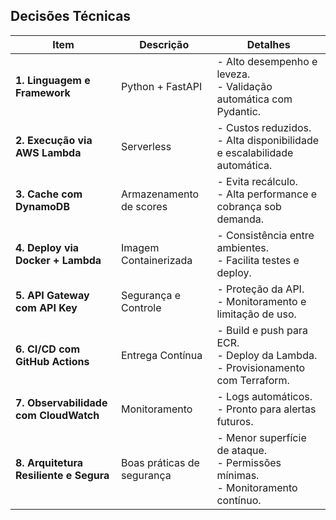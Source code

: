 ## Decisões Técnicas

| Item | Descrição | Detalhes |
|------|-----------|----------|
| **1. Linguagem e Framework** | Python + FastAPI | - Alto desempenho e leveza.<br>- Validação automática com Pydantic. |
| **2. Execução via AWS Lambda** | Serverless | - Custos reduzidos.<br>- Alta disponibilidade e escalabilidade automática. |
| **3. Cache com DynamoDB** | Armazenamento de scores | - Evita recálculo.<br>- Alta performance e cobrança sob demanda. |
| **4. Deploy via Docker + Lambda** | Imagem Containerizada | - Consistência entre ambientes.<br>- Facilita testes e deploy. |
| **5. API Gateway com API Key** | Segurança e Controle | - Proteção da API.<br>- Monitoramento e limitação de uso. |
| **6. CI/CD com GitHub Actions** | Entrega Contínua | - Build e push para ECR.<br>- Deploy da Lambda.<br>- Provisionamento com Terraform. |
| **7. Observabilidade com CloudWatch** | Monitoramento | - Logs automáticos.<br>- Pronto para alertas futuros. |
| **8. Arquitetura Resiliente e Segura** | Boas práticas de segurança | - Menor superfície de ataque.<br>- Permissões mínimas.<br>- Monitoramento contínuo. |